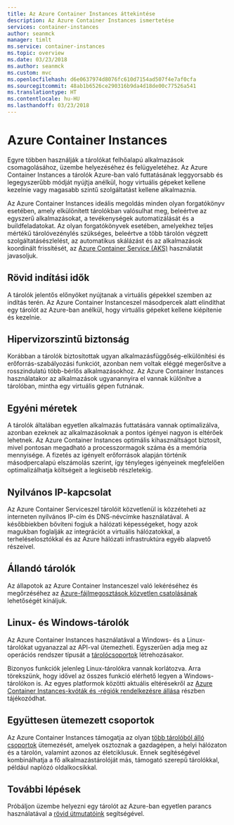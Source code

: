 ```yaml
---
title: Az Azure Container Instances áttekintése
description: Az Azure Container Instances ismertetése
services: container-instances
author: seanmck
manager: timlt
ms.service: container-instances
ms.topic: overview
ms.date: 03/23/2018
ms.author: seanmck
ms.custom: mvc
ms.openlocfilehash: d6e0637974d8076fc610d7154ad507f4e7af0cfa
ms.sourcegitcommit: 48ab1b6526ce290316b9da4d18de00c77526a541
ms.translationtype: HT
ms.contentlocale: hu-HU
ms.lasthandoff: 03/23/2018
---
```

# <a name="azure-container-instances"></a>Azure Container Instances

Egyre többen használják a tárolókat felhőalapú alkalmazások csomagolásához, üzembe helyezéséhez és felügyeletéhez. Az Azure Container Instances a tárolók Azure-ban való futtatásának leggyorsabb és legegyszerűbb módját nyújtja anélkül, hogy virtuális gépeket kellene kezelnie vagy magasabb szintű szolgáltatást kellene alkalmaznia.

Az Azure Container Instances ideális megoldás minden olyan forgatókönyv esetében, amely elkülönített tárolókban valósulhat meg, beleértve az egyszerű alkalmazásokat, a tevékenységek automatizálását és a buildfeladatokat. Az olyan forgatókönyvek esetében, amelyekhez teljes mértékű tárolóvezénylés szükséges, beleértve a több tárolón végzett szolgáltatásészlelést, az automatikus skálázást és az alkalmazások koordinált frissítését, az [Azure Container Service (AKS)](../aks/index.yml) használatát javasoljuk.

## <a name="fast-startup-times"></a>Rövid indítási idők

A tárolók jelentős előnyöket nyújtanak a virtuális gépekkel szemben az indítás terén. Az Azure Container Instanceszel másodpercek alatt elindíthat egy tárolót az Azure-ban anélkül, hogy virtuális gépeket kellene kiépítenie és kezelnie.

## <a name="hypervisor-level-security"></a>Hipervizorszintű biztonság

Korábban a tárolók biztosítottak ugyan alkalmazásfüggőség-elkülönítési és erőforrás-szabályozási funkciót, azonban nem voltak eléggé megerősítve a rosszindulatú több-bérlős alkalmazásokhoz. Az Azure Container Instances használatakor az alkalmazások ugyanannyira el vannak különítve a tárolóban, mintha egy virtuális gépen futnának.

## <a name="custom-sizes"></a>Egyéni méretek

A tárolók általában egyetlen alkalmazás futtatására vannak optimalizálva, azonban ezeknek az alkalmazásoknak a pontos igényei nagyon is eltérőek lehetnek. Az Azure Container Instances optimális kihasználtságot biztosít, mivel pontosan megadható a processzormagok száma és a memória mennyisége. A fizetés az igényelt erőforrások alapján történik másodpercalapú elszámolás szerint, így tényleges igényeinek megfelelően optimalizálhatja költségeit a legkisebb részletekig.

## <a name="public-ip-connectivity"></a>Nyilvános IP-kapcsolat

Az Azure Container Serviceszel tárolóit közvetlenül is közzéteheti az interneten nyilvános IP-cím és DNS-névcímke használatával. A későbbiekben bővíteni fogjuk a hálózati képességeket, hogy azok magukban foglalják az integrációt a virtuális hálózatokkal, a terheléselosztókkal és az Azure hálózati infrastruktúra egyéb alapvető részeivel.

## <a name="persistent-storage"></a>Állandó tárolók

Az állapotok az Azure Container Instanceszel való lekéréséhez és megőrzéséhez az [Azure-fájlmegosztások közvetlen csatolásának](container-instances-mounting-azure-files-volume.md) lehetőségét kínáljuk.

## <a name="linux-and-windows-containers"></a>Linux- és Windows-tárolók

Az Azure Container Instances használatával a Windows- és a Linux-tárolókat ugyanazzal az API-val ütemezheti. Egyszerűen adja meg az operációs rendszer típusát a [tárolócsoportok](container-instances-container-groups.md) létrehozásakor.

Bizonyos funkciók jelenleg Linux-tárolókra vannak korlátozva. Arra törekszünk, hogy idővel az összes funkció elérhető legyen a Windows-tárolókon is. Az egyes platformok közötti aktuális eltérésekről az [Azure Container Instances-kvóták és -régiók rendelkezésre állása](container-instances-quotas.md) részben tájékozódhat.

## <a name="co-scheduled-groups"></a>Együttesen ütemezett csoportok

Az Azure Container Instances támogatja az olyan [több tárolóból álló csoportok](container-instances-container-groups.md) ütemezését, amelyek osztoznak a gazdagépen, a helyi hálózaton és a tárolón, valamint azonos az életciklusuk. Ennek segítéségével kombinálhatja a fő alkalmazástárolóját más, támogató szerepű tárolókkal, például naplózó oldalkocsikkal.

## <a name="next-steps"></a>További lépések

Próbáljon üzembe helyezni egy tárolót az Azure-ban egyetlen parancs használatával a [rövid útmutatóink](container-instances-quickstart.md) segítségével.
